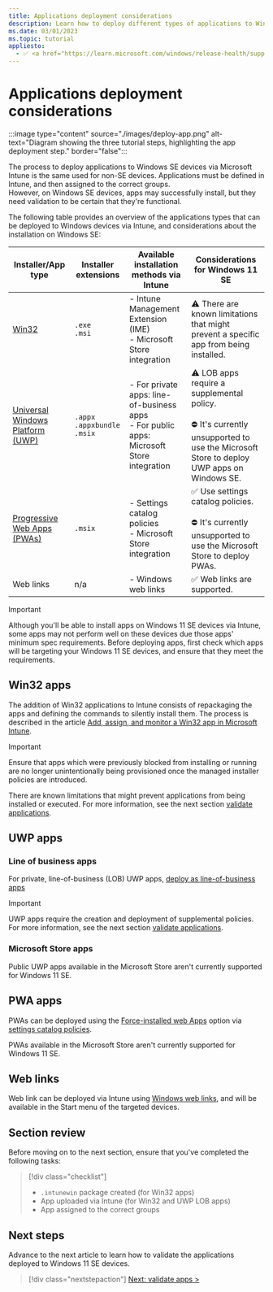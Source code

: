 ```yaml
---
title: Applications deployment considerations
description: Learn how to deploy different types of applications to Windows 11 SE and some considerations before deploying them.
ms.date: 03/01/2023
ms.topic: tutorial
appliesto:
  - ✅ <a href="https://learn.microsoft.com/windows/release-health/supported-versions-windows-client" target="_blank">Windows 11 SE, version 22H2 and later</a>
---
```


# Applications deployment considerations

:::image type="content" source="./images/deploy-app.png" alt-text="Diagram showing the three tutorial steps, highlighting the app deployment step." border="false":::

The process to deploy applications to Windows SE devices via Microsoft Intune is the same used for non-SE devices. Applications must be defined in Intune, and then assigned to the correct groups.\
However, on Windows SE devices, apps may successfully install, but they need validation to be certain that they're functional.

The following table provides an overview of the applications types that can be deployed to Windows devices via Intune, and considerations about the installation on Windows SE:

|**Installer/App type**|**Installer extensions**|**Available installation methods via Intune**|**Considerations for Windows 11 SE**|
|-|-|-|-|
|[Win32][WIN-1]|`.exe`<br>`.msi`|- Intune Management Extension (IME)<br> - Microsoft Store integration|⚠️ There are known limitations that might prevent a specific app from being installed.|
|[Universal Windows Platform (UWP)][WIN-2]|`.appx`<br>`.appxbundle`<br>`.msix`<br>|- For private apps: line-of-business apps<br>- For public apps: Microsoft Store integration|⚠️ LOB apps require a supplemental policy.<br><br>⛔ It's currently unsupported to use the Microsoft Store to deploy UWP apps on Windows SE.|
|[Progressive Web Apps (PWAs)][EDGE-2] |`.msix`|- Settings catalog policies<br>- Microsoft Store integration|✅ Use settings catalog policies.<br><br>⛔ It's currently unsupported to use the Microsoft Store to deploy PWAs.|
|Web links| n/a |- Windows web links|✅ Web links are supported.|

> [!IMPORTANT]
> Although you'll be able to install apps on Windows 11 SE devices via Intune, some apps may not perform well on these devices due those apps' minimum spec requirements.
> Before deploying apps, first check which apps will be targeting your Windows 11 SE devices, and ensure that they meet the requirements.

## Win32 apps

The addition of Win32 applications to Intune consists of repackaging the apps and defining the commands to silently install them. The process is described in the article [Add, assign, and monitor a Win32 app in Microsoft Intune][MEM-1].

> [!IMPORTANT]
> Ensure that apps which were previously blocked from installing or running are no longer unintentionally being provisioned once the managed installer policies are introduced.

There are known limitations that might prevent applications from being installed or executed. For more information, see the next section [validate applications](validate-apps.md).

## UWP apps

### Line of business apps

For private, line-of-business (LOB) UWP apps, [deploy as line-of-business apps][MEM-2]

> [!IMPORTANT]
> UWP apps require the creation and deployment of supplemental policies. For more information, see the next section [validate applications](validate-apps.md).

### Microsoft Store apps

Public UWP apps available in the Microsoft Store aren't currently supported for Windows 11 SE.

## PWA apps

PWAs can be deployed using the [Force-installed web Apps][EDGE-1] option via [settings catalog policies][MEM-3].

PWAs available in the Microsoft Store aren't currently supported for Windows 11 SE.

## Web links

Web link can be deployed via Intune using [Windows web links][MEM-4], and will be available in the Start menu of the targeted devices.

## Section review

Before moving on to the next section, ensure that you've completed the following tasks:

> [!div class="checklist"]
> - `.intunewin` package created (for Win32 apps)
> - App uploaded via Intune (for Win32 and UWP LOB apps)
> - App assigned to the correct groups

## Next steps

Advance to the next article to learn how to validate the applications deployed to Windows 11 SE devices.

> [!div class="nextstepaction"]
> [Next: validate apps >](validate-apps.md)

[EDGE-1]: /deployedge/microsoft-edge-policies#configure-list-of-force-installed-web-apps
[EDGE-2]: /microsoft-edge/progressive-web-apps-chromium
[MEM-1]: /mem/intune/apps/apps-win32-add
[MEM-2]: /mem/intune/apps/lob-apps-windows
[MEM-3]: /mem/intune/configuration/settings-catalog
[MEM-4]: /mem/intune/apps/web-app
[WIN-1]: /windows/win32
[WIN-2]: /windows/uwp/get-started/universal-application-platform-guide